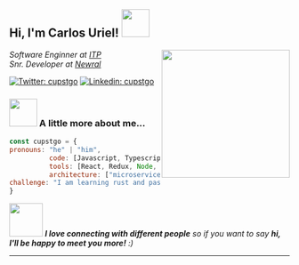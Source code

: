 <h2> Hi, I'm Carlos Uriel! <img src="https://media.giphy.com/media/mGcNjsfWAjY5AEZNw6/giphy.gif" width="50"></h2>
<img align='right' src="https://media0.giphy.com/media/o2KLYPem407CM/giphy.gif?cid=ecf05e479e5c5d5iixo9d443ymjuwq5oixj8h93tlpd8ao5t&rid=giphy.gif" width="230">
<p><em>Software Enginner at <a href="https://pinotepa.tecnm.mx/">ITP</a>
 </br>Snr. Developer at <a href="https://www.newral.com">Newral</a>
</em></p>

[![Twitter: cupstgo](https://img.shields.io/twitter/follow/cupstgo?style=social)](https://twitter.com/cupstgo)
[![Linkedin: cupstgo](https://img.shields.io/badge/-cupstgo-blue?style=flat-square&logo=Linkedin&logoColor=white&link=https://www.linkedin.com/in/thaianebraga/)](https://www.linkedin.com/cupstgo/)


### <img src="https://media0.giphy.com/media/RbDKaczqWovIugyJmW/giphy.gif?cid=ecf05e47951ah2hf717enmzlxl3blydspuyjkcd3fz4lxuij&rid=giphy.gif&ct=g" width="50"> A little more about me...  

```javascript
const cupstgo = {
pronouns: "he" | "him",
          code: [Javascript, Typescript, HTML, CSS, Ruby, Python, PHP, Go],
          tools: [React, Redux, Node, Vuejs, Styled-Components, Jest, Docker, Angular],
          architecture: ["microservices", "event-driven", "design system pattern", "TDD"],
challenge: "I am learning rust and pascal."
}
```

<img src="https://media.giphy.com/media/LnQjpWaON8nhr21vNW/giphy.gif" width="60"> <em><b>I love connecting with different people</b> so if you want to say <b>hi, I'll be happy to meet you more!</b> :)</em>

---

